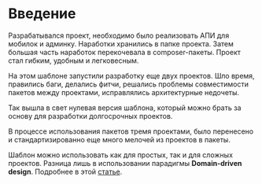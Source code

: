 Введение
===
Разрабатывался проект, необходимо было реализовать АПИ для мобилок и админку.
Наработки хранились в папке проекта.
Затем большая часть наработок перекочевала в composer-пакеты.
Проект стал гибким, удобным и легковесным.

На этом шаблоне запустили разработку еще двух проектов.
Шло время, правились баги, делались фитчи, 
решались проблемы совместимости пакетов между проектами,
исправлялись архитектурные недочеты.

Так вышла в свет нулевая версия шаблона, 
который можно брать за основу для разработки долгосрочных проектов.

В процессе использования пакетов тремя проектами, 
было перенесено и стандартизированно еще много мелочей из проектов в пакеты.

Шаблон можно использовать как для простых, так и для сложных проектов.
Разница лишь в использовании парадигмы **Domain-driven design**.
Подробнее в этой [статье](https://github.com/yii2lab/yii2-domain/blob/master/guide/ru/intro.md).